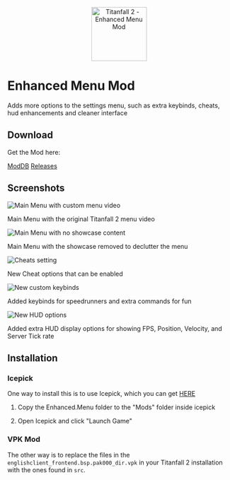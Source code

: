 <p align="center" style="text-align:center"><img width="125" height="122" src="https://raw.githubusercontent.com/taskinoz/Enhanced-Menu-Mod/master/assets/icon.png" alt="Titanfall 2 - Enhanced Menu Mod" /></p>

# Enhanced Menu Mod
Adds more options to the settings menu, such as extra keybinds, cheats, hud enhancements and cleaner interface

## Download

Get the Mod here:

[ModDB](https://www.moddb.com/mods/enhanced-menu)
[Releases](https://github.com/taskinoz/Enhanced-Menu-Mod/releases/tag/1.0)

## Screenshots

![Main Menu with custom menu video](https://raw.githubusercontent.com/taskinoz/Enhanced-Menu-Mod/master/assets/menu-main.jpg)

Main Menu with the original Titanfall 2 menu video

![Main Menu with no showcase content](https://raw.githubusercontent.com/taskinoz/Enhanced-Menu-Mod/master/assets/menu-main1.jpg)

Main Menu with the showcase removed to declutter the menu

![Cheats setting](https://raw.githubusercontent.com/taskinoz/Enhanced-Menu-Mod/master/assets/menu-cheats.jpg)

New Cheat options that can be enabled

![New custom keybinds](https://raw.githubusercontent.com/taskinoz/Enhanced-Menu-Mod/master/assets/menu-keys.jpg)

Added keybinds for speedrunners and extra commands for fun

![New HUD options](https://raw.githubusercontent.com/taskinoz/Enhanced-Menu-Mod/master/assets/menu-hud.jpg)

Added extra HUD display options for showing FPS, Position, Velocity, and Server Tick rate

## Installation

### Icepick

One way to install this is to use Icepick, which you can get [HERE](https://titanfallmods.com/)

1) Copy the Enhanced.Menu folder to the "Mods" folder inside icepick

2) Open Icepick and click "Launch Game"

### VPK Mod

The other way is to replace the files in the `englishclient_frontend.bsp.pak000_dir.vpk` in your Titanfall 2 installation with the ones found in `src`.
